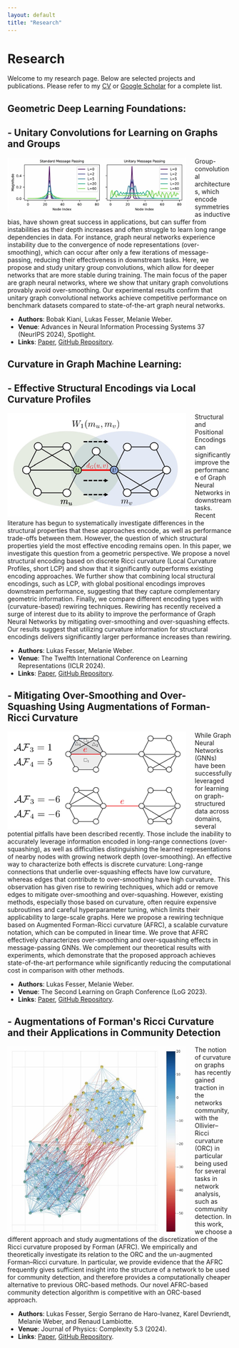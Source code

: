 ```yaml
---
layout: default
title: "Research"
---
```


# Research

Welcome to my research page. Below are selected projects and publications. Please refer to my [CV](https://lfesser97.github.io/assets/pdfs/Resume_2024.pdf) or [Google Scholar](https://scholar.google.co.uk/citations?user=c1wgSpMAAAAJ&hl=en) for a complete list. <br>

## Geometric Deep Learning Foundations:

## - Unitary Convolutions for Learning on Graphs and Groups

<img src="/assets/images/unitary_message_passing.png" alt="Unitary Graph Convolutions" style="float: left; margin-right: 20px; width: 400px;">

Group-convolutional architectures, which encode symmetries as inductive bias, have shown great success in applications, but can suffer from instabilities as their depth increases and often struggle to learn long range dependencies in data. For instance, graph neural networks experience instability due to the convergence of node representations (over-smoothing), which can occur after only a few iterations of message-passing, reducing their effectiveness in downstream tasks. Here, we propose and study unitary group convolutions, which allow for deeper networks that are more stable during training. The main focus of the paper are graph neural networks, where we show that unitary graph convolutions provably avoid over-smoothing. Our experimental results confirm that unitary graph convolutional networks achieve competitive performance on benchmark datasets compared to state-of-the-art graph neural networks. 

- **Authors**: Bobak Kiani, Lukas Fesser, Melanie Weber.
- **Venue**: Advances in Neural Information Processing Systems 37 (NeurIPS 2024), Spotlight.
- **Links**: [Paper](https://arxiv.org/abs/2410.05499), [GitHub Repository](https://github.com/Weber-GeoML/Unitary_Convolutions). <br>

## Curvature in Graph Machine Learning:

## - Effective Structural Encodings via Local Curvature Profiles

<img src="/assets/images/orc_lcp.png" alt="Local Curvature Profile" style="float: left; margin-right: 20px; width: 400px;">

Structural and Positional Encodings can significantly improve the performance of Graph Neural Networks in downstream tasks. Recent literature has begun to systematically investigate differences in the structural properties that these approaches encode, as well as performance trade-offs between them. However, the question of which structural properties yield the most effective encoding remains open. In this paper, we investigate this question from a geometric perspective. We propose a novel structural encoding based on discrete Ricci curvature (Local Curvature Profiles, short LCP) and show that it significantly outperforms existing encoding approaches. We further show that combining local structural encodings, such as LCP, with global positional encodings improves downstream performance, suggesting that they capture complementary geometric information. Finally, we compare different encoding types with (curvature-based) rewiring techniques. Rewiring has recently received a surge of interest due to its ability to improve the performance of Graph Neural Networks by mitigating over-smoothing and over-squashing effects. Our results suggest that utilizing curvature information for structural encodings delivers significantly larger performance increases than rewiring.

- **Authors**: Lukas Fesser, Melanie Weber.
- **Venue**: The Twelfth International Conference on Learning Representations (ICLR 2024).
- **Links**: [Paper](https://arxiv.org/abs/2311.14864), [GitHub Repository](https://github.com/Weber-GeoML/Local_Curvature_Profile).

## - Mitigating Over-Smoothing and Over-Squashing Using Augmentations of Forman-Ricci Curvature

<img src="/assets/images/afrc.png" alt="Augmented Forman-Ricci Curvature" style="float: left; margin-right: 20px; width: 400px;">

While Graph Neural Networks (GNNs) have been successfully leveraged for learning on graph-structured data across domains, several potential pitfalls have been described recently. Those include the inability to accurately leverage information encoded in long-range connections (over-squashing), as well as difficulties distinguishing the learned representations of nearby nodes with growing network depth (over-smoothing). An effective way to characterize both effects is discrete curvature: Long-range connections that underlie over-squashing effects have low curvature, whereas edges that contribute to over-smoothing have high curvature. This observation has given rise to rewiring techniques, which add or remove edges to mitigate over-smoothing and over-squashing. However, existing methods, especially those based on curvature, often require expensive subroutines and careful hyperparameter tuning, which limits their applicability to large-scale graphs. Here we propose a rewiring technique based on Augmented Forman-Ricci curvature (AFRC), a scalable curvature notation, which can be computed in linear time. We prove that AFRC effectively characterizes over-smoothing and over-squashing effects in message-passing GNNs. We complement our theoretical results with experiments, which demonstrate that the proposed approach achieves state-of-the-art performance while significantly reducing the computational cost in comparison with other methods.

- **Authors**: Lukas Fesser, Melanie Weber.
- **Venue**: The Second Learning on Graph Conference (LoG 2023).
- **Links**: [Paper](https://arxiv.org/abs/2309.09384), [GitHub Repository](https://github.com/Weber-GeoML/AFRC_Rewiring).


## - Augmentations of Forman's Ricci Curvature and their Applications in Community Detection

<img src="/assets/images/afrc_communities.png" alt="AFRC Communities" style="float: left; margin-right: 20px; width: 400px;">

The notion of curvature on graphs has recently gained traction in the networks community, with the Ollivier–Ricci curvature (ORC) in particular being used for several tasks in network analysis, such as community detection. In this work, we choose a different approach and study augmentations of the discretization of the Ricci curvature proposed by Forman (AFRC). We empirically and theoretically investigate its relation to the ORC and the un-augmented Forman–Ricci curvature. In particular, we provide evidence that the AFRC frequently gives sufficient insight into the structure of a network to be used for community detection, and therefore provides a computationally cheaper alternative to previous ORC-based methods. Our novel AFRC-based community detection algorithm is competitive with an ORC-based approach.

- **Authors**: Lukas Fesser, Sergio Serrano de Haro-Ivanez, Karel Devriendt, Melanie Weber, and Renaud Lambiotte.
- **Venue**: Journal of Physics: Complexity 5.3 (2024).
- **Links**: [Paper](https://arxiv.org/abs/2306.06474), [GitHub Repository](https://github.com/Weber-GeoML/AFRC_Community_Detection).
